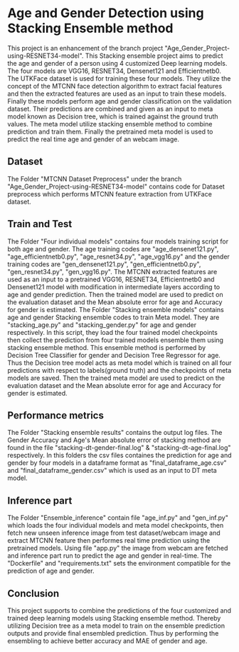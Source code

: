 # Age and Gender Detection using Stacking Ensemble method
This project is an enhancement of the branch project "Age_Gender_Project-using-RESNET34-model". This Stacking ensemble project aims to predict the age and gender of a person using 4 customized Deep learning models. The four models are VGG16, RESNET34, Densenet121 and Efficientnetb0. The UTKFace dataset is used for training these four models. They utilize the concept of the MTCNN face detection algorithm to extract facial features and then the extracted features are used as an input to train these models. Finally these models perform age and gender classification on the validation dataset. Their predictions are combined and given as an input to meta model known as Decision tree, which is trained against the ground truth values. The meta model utilize stacking ensemble method to combine prediction and train them. Finally the pretrained meta model is used to predict the real time age and gender of an webcam image.
## Dataset
The Folder "MTCNN Dataset Preprocess" under the branch "Age_Gender_Project-using-RESNET34-model" contains code for Dataset preprocess which performs MTCNN feature extraction from UTKFace dataset.
## Train and Test
The Folder "Four individual models" contains four models training script for both age and gender. The age training codes are "age_densenet121.py", "age_efficientnetb0.py", "age_resnet34.py", "age_vgg16.py" and the gender training codes are "gen_densenet121.py", "gen_efficientnetb0.py", "gen_resnet34.py", "gen_vgg16.py". The MTCNN extracted features are used as an input to a pretrained VGG16, RESNET34, Efficientnetb0 and Densenet121 model with modification in intermediate layers according to age and gender prediction. Then the trained model are used to predict on the evaluation dataset and the Mean absolute error for age and Accuracy for gender is estimated.
The Folder "Stacking ensemble models" contains age and gender Stacking ensemble codes to train Meta model. They are "stacking_age.py" and "stacking_gender.py" for age and gender respectively. In this script, they load the four trained model checkpoints then collect the prediction from four trained models ensemble them using stacking ensemble method. This ensemble method is performed by Decision Tree Classifier for gender and Decision Tree Regressor for age. Thus the Decision tree model acts as meta model which is trained on all four predictions with respect to labels(ground truth) and the checkpoints of meta models are saved. Then the trained meta model are used to predict on the evaluation dataset and the Mean absolute error for age and Accuracy for gender is estimated.
## Performance metrics
The Folder "Stacking ensemble results" contains the output log files. The Gender Accuracy and Age's Mean absolute error of stacking method are found in the file "stacking-dt-gender-final.log" & "stacking-dt-age-final.log" respectively.
In this folders the csv files containes the prediction for age and gender by four models in a dataframe format as "final_dataframe_age.csv" and "final_dataframe_gender.csv" which is used as an input to DT meta model.
## Inference part
The Folder "Ensemble_inference" contain file "age_inf.py" and "gen_inf.py" which loads the four individual models and meta model checkpoints, then fetch new unseen inference image from test dataset/webcam image and extract MTCNN feature then performes real time prediction using the pretrained models. Using file "app.py" the image from webcam are fetched and inference part run to predict the age and gender in real-time. The "Dockerfile" and "requirements.txt" sets the environment compatible for the prediction of age and gender.
## Conclusion
This project supports to combine the predictions of the four customized and trained deep learning models using Stacking ensemble method. Thereby utilizing Decision tree as a meta model to train on the ensemble prediction outputs and provide final ensembled prediction. Thus by performing the ensembling to achieve better accuracy and MAE of gender and age. 




